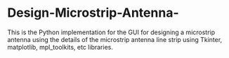 # Design-Microstrip-Antenna-
This is the Python implementation for the GUI for designing a microstrip antenna using the details of the microstrip antenna line strip using Tkinter, matplotlib, mpl_toolkits, etc libraries.
